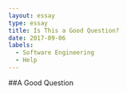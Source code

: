 ```yaml
---
layout: essay
type: essay
title: Is This a Good Question?
date: 2017-09-06
labels:
  - Software Engineering
  - Help
---
```


##A Good Question
